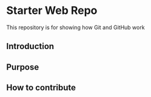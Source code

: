 # Starter Web Repo

This repository is for showing how Git and GitHub work

## Introduction

## Purpose

## How to contribute